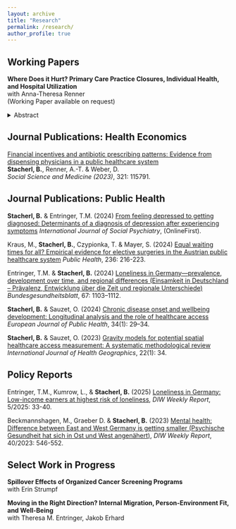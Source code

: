 ```yaml
---
layout: archive
title: "Research"
permalink: /research/
author_profile: true
---
```


## Working Papers

**Where Does it Hurt? Primary Care Practice Closures, Individual Health, and Hospital Utilization** \
with Anna-Theresa Renner \
(Working Paper available on request)

<details>
<summary>Abstract</summary>
<br>
In this paper we study the implications of local practice closures in Germany on the population's health status and hospital utilization. This is especially relevant considering existing and expected GP shortages due to a wave of retirement among physicians of the baby-boomer generation.
To identify causal effects we collate a list of geocoded practice closures in Germany between 2011 and 2016, and spatially match them with the affected patient population using a catchment area approach. Exploiting detailed survey data from the German Socio-Economic Panel (GSOEP) with the exact geographical location of the participants, we estimate the effects of GP practice closures on individual health status and inpatient stay using a difference-in-differences framework. We contribute to the literature on GP market exits by disentangling the two pathways through which care discontinuity might impact patient health: (temporary) unavailability of care and re-matching with a new physician. 
We find small negative effects of a primary care discontinuity for self-reported health but not for quasi-objective physical health. Further, we find sizeable positive effects for overall hospitalization risk in a given year (+18%) and for the number inpatient stays (+20%). We show that these effects differ by local GP supply which reflects different re-matching probabilities. The negative effect on health status is driven by individuals in areas with lower GP supply likely showing perceived health effects of temporary GP absence. The positive effect on hospitalizations is driven by individuals in areas with higher GP supply, likely showing referral effects upon patient re-assessment after GP re-matching. Results are stable across a breadth of sensitivity checks, reported as a specification matrix. 
Our results show that in settings with high GP supply, care discontinuity results in increased hospital utilization in the short run, while in settings with low supply, care discontinuity is consequential for patient health.
</details>


## Journal Publications: Health Economics

[Financial incentives and antibiotic prescribing patterns: Evidence from
dispensing physicians in a public healthcare system](https://www.sciencedirect.com/science/article/pii/S027795362300148X) \
**Stacherl, B.**, Renner, A.-T. & Weber, D. \
*Social Science and Medicine (2023)*, 321: 115791.


## Journal Publications: Public Health

**Stacherl, B.** & Entringer, T.M. (2024) [From feeling depressed to getting diagnosed: Determinants of a diagnosis of
depression after experiencing symptoms](https://journals.sagepub.com/doi/full/10.1177/00207640241303038) *International Journal of Social Psychiatry*, (OnlineFirst).

Kraus, M., **Stacherl, B.**, Czypionka, T. & Mayer, S. (2024) [Equal waiting times for all? Empirical evidence for elective
surgeries in the Austrian public healthcare system](https://www.sciencedirect.com/science/article/pii/S0033350624003512) *Public Health*, 236: 216-223.

Entringer, T.M. & **Stacherl, B.** (2024) [Loneliness in Germany—prevalence, development over time, and regional differences (Einsamkeit in Deutschland – Prävalenz, Entwicklung über die Zeit und regionale
Unterschiede)](https://link.springer.com/article/10.1007/s00103-024-03937-y) *Bundesgesundheitsblatt*, 67: 1103–1112.

**Stacherl, B.** & Sauzet, O. (2024) [Chronic disease onset and wellbeing development: Longitudinal analysis and the role of
healthcare access](https://academic.oup.com/eurpub/article/34/1/29/7295825) *European Journal of Public Health*, 34(1): 29–34.

**Stacherl, B.** & Sauzet, O. (2023) [Gravity models for potential spatial healthcare access measurement: A systematic
methodological review](https://ij-healthgeographics.biomedcentral.com/articles/10.1186/s12942-023-00358-z) *International Journal of Health Geographics*, 22(1): 34.


## Policy Reports

Entringer, T.M., Kumrow, L., & **Stacherl, B.** (2025) [Loneliness in Germany: Low-income earners at highest risk of loneliness](https://www.diw.de/documents/publikationen/73/diw_01.c.935131.de/dwr-25-05-1.pdf), *DIW Weekly Report*, 5/2025: 33-40.

Beckmannshagen, M., Graeber D. & **Stacherl, B.** (2023) [Mental health: Difference between East and West Germany is
getting smaller (Psychische Gesundheit hat sich in Ost und West angenähert)](https://www.diw.de/documents/publikationen/73/diw_01.c.881929.de/23-40.pdf), *DIW Weekly Report*, 40/2023: 546-552.


## Select Work in Progress

**Spillover Effects of Organized Cancer Screening Programs** \
with Erin Strumpf

**Moving in the Right Direction? Internal Migration, Person-Environment Fit, and Well-Being** \
with Theresa M. Entringer, Jakob Erhard
